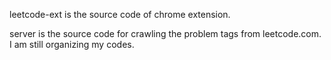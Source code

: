 leetcode-ext is the source code of chrome extension.

server is the source code for crawling the problem tags from leetcode.com. I
am still organizing my codes. 
